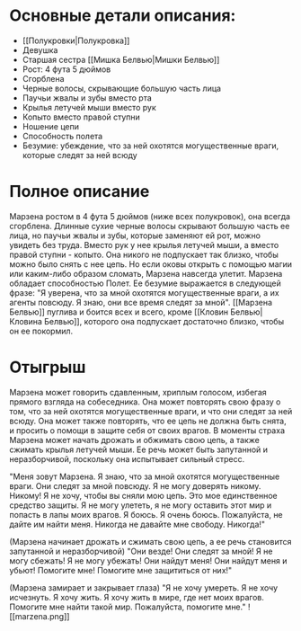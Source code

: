 # Основные детали описания:
-   [[Полукровки|Полукровка]]
-   Девушка  
-   Старшая сестра [[Мишка Белвью|Мишки Белвью]]
-   Рост: 4 фута 5 дюймов
-   Сгорблена
-   Черные волосы, скрывающие большую часть лица
-   Паучьи жвалы и зубы вместо рта
-   Крылья летучей мыши вместо рук
-   Копыто вместо правой ступни
-   Ношение цепи
-   Способность полета
-   Безумие: убеждение, что за ней охотятся могущественные враги, которые следят за ней всюду
# Полное описание
Марзена ростом в 4 фута 5 дюймов (ниже всех полукровок), она всегда сгорблена. Длинные сухие черные волосы скрывают большую часть ее лица, но паучьи жвалы и зубы, которые заменяют ей рот, можно увидеть без труда. Вместо рук у нее крылья летучей мыши, а вместо правой ступни - копыто. Она никого не подпускает так близко, чтобы можно было снять с нее цепь. Но если оковы открыть с помощью магии или каким-либо образом сломать, Марзена навсегда улетит.
Марзена обладает способностью Полет. Ее безумие выражается в следующей фразе: "Я уверена, что за мной охотятся могущественные враги, а их агенты повсюду. Я знаю, они все время следят за мной".
[[Марзена Белвью]] пуглива и боится всех и всего, кроме [[Кловин Белвью|Кловина Белвью]], которого она подпускает достаточно близко, чтобы он ее покормил.
# Отыгрыш

Марзена может говорить сдавленным, хриплым голосом, избегая прямого взгляда на собеседника. Она может повторять свою фразу о том, что за ней охотятся могущественные враги, и что они следят за ней всюду. Она может также повторять, что ее цепь не должна быть снята, и просить о помощи в защите себя от своих врагов. В моменты страха Марзена может начать дрожать и обжимать свою цепь, а также сжимать крылья летучей мыши. Ее речь может быть запутанной и неразборчивой, поскольку она испытывает сильный стресс.

"Меня зовут Марзена. Я знаю, что за мной охотятся могущественные враги. Они следят за мной повсюду. Я не могу доверять никому. Никому! Я не хочу, чтобы вы сняли мою цепь. Это мое единственное средство защиты. Я не могу улететь, я не могу оставить этот мир и попасть в лапы моих врагов. Я боюсь. Я очень боюсь. Пожалуйста, не дайте им найти меня. Никогда не давайте мне свободу. Никогда!"

(Марзена начинает дрожать и сжимать свою цепь, а ее речь становится запутанной и неразборчивой) "Они везде! Они следят за мной! Я не могу сбежать! Я не могу убежать! Они найдут меня! Они найдут меня и убьют! Помогите мне! Помогите мне защититься от них!"

(Марзена замирает и закрывает глаза) "Я не хочу умереть. Я не хочу исчезнуть. Я хочу жить. Я хочу жить в мире, где нет моих врагов. Помогите мне найти такой мир. Пожалуйста, помогите мне."
![[marzena.png]]